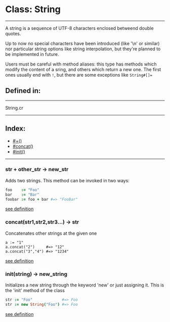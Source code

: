 # Class: String
---
A string is a sequence of UTF-8 characters enclosed 
betweend double quotes.

Up to now no special characters have been introduced 
(like '\n' or similar) nor particular string options
like string interpolation, but they're planned to be implemented in future.

Users must be careful with method aliases: this type has methods
which modify the content of a sring, and others which return a new one.
The first ones usually end with `!`, but there are some exceptions
like `String#[]=`

## Defined in:
---
String.cr

---
## Index:
  * [#+()](#paragraph1)
  * [#concat()](#paragraph2)
  * [#init()](#paragraph3)
---
### str + other_str -> new_str


Adds two strings.
This method can be invoked in two ways:
```CoffeeScript
foo    := "Foo"
bar    := "Bar"
foobar := foo + bar #=> "FooBar"
```

[see definition](https://github.com/LinCAS-lang/LinCAS/blob/master/src/Internal/String.cr#L309)

### concat(str1,str2,str3...) -> str

Concatenates other strings at the given one
```
a := "1"
a.concat("2")     #=> "12"
a.concat("3","4") #=> "1234"
```

[see definition](https://github.com/LinCAS-lang/LinCAS/blob/master/src/Internal/String.cr#L338)

### init(string) -> new_string


Initializes a new string through the keyword 'new' or just
assigning it. This is the 'init' method of the class
```CoffeeScript
str := "Foo"             #=> Foo
str := new String("Foo") #=> Foo
```

[see definition](https://github.com/LinCAS-lang/LinCAS/blob/master/src/Internal/String.cr#L277)

